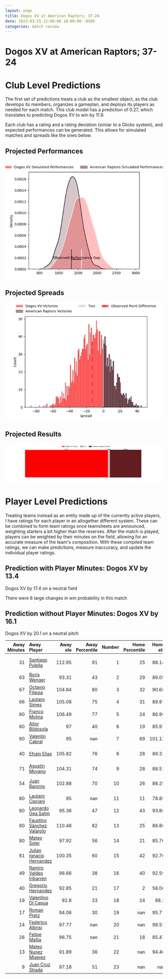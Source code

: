 ```yaml
---  
layout: page  
title: Dogos XV at American Raptors; 37-24  
date: 2023-03-25 22:00:00 18:00:00 -0500  
categories: match review  
---
```

# Dogos XV at American Raptors; 37-24

# Club Level Predictions


The first set of predictions treats a club as the smallest object, as the club develops its members, organizes a gameplan, and deploys its players as needed for each match. This club model has a prediction of 0.27, which translates to predicting Dogos XV to win by 11.9.

Each club has a rating and a rating deviation (simiar to a Glicko system), and expected performances can be generated. This allows for simulated matches and spreads like the ones below.
## Projected Performances


![Projected Performances](plots/performances_2023-03-25-AmericanRaptors-DogosXV.png)
## Projected Spreads


![Projected Spreads](plots/spreads_2023-03-25-AmericanRaptors-DogosXV.png)
## Projected Results


![Projected Results](plots/resultbar_2023-03-25-AmericanRaptors-DogosXV.png)
# Player Level Predictions


Treating teams instead as an entity made up of the currently active players, I have ratings for each player in an altogether different system. These can be combined to form team ratings once teamsheets are announced, weighting starters a bit higher than the reserves. After the match is played, players can be weighted by their minutes on the field, allowing for an accurate measure of the team's composition. With these compiled team ratings, we can make predictions, measure inaccuracy, and update the individual player ratings.
## Prediction with Player Minutes: Dogos XV by 13.4


Dogos XV by 17.4 on a neutral field

There were 6 large changes in win probability in this match
## Prediction without Player Minutes: Dogos XV by 16.1


Dogos XV by 20.1 on a neutral pitch



|   Away Minutes | Away Player                                                                      |   Away elo |   Away Percentile |   Number |   Home Percentile |   Home elo | Home Player                                                                    |   Home Minutes |
|---------------:|:---------------------------------------------------------------------------------|-----------:|------------------:|---------:|------------------:|-----------:|:-------------------------------------------------------------------------------|---------------:|
|             31 | [Santiago Pulella](..//playerfiles//SantiagoPulella_cleaned.md)                  |     112.95 |                91 |        1 |                25 |      88.14 | [Payton Telea-Ilalio](..//playerfiles//PaytonTelea-Ilalio_cleaned.md)          |             66 |
|             63 | [Boris Wenger](..//playerfiles//BorisWenger_cleaned.md)                          |      93.31 |                43 |        2 |                29 |      89.05 | [Diego Fortuny](..//playerfiles//DiegoFortuny_cleaned.md)                      |             70 |
|             67 | [Octavio Filippa](..//playerfiles//OctavioFilippa_cleaned.md)                    |     104.84 |                80 |        3 |                32 |      90.68 | [Juan Echeverria](..//playerfiles//JuanEcheverria_cleaned.md)                  |             76 |
|             66 | [Lautaro Simes](..//playerfiles//LautaroSimes_cleaned.md)                        |     105.08 |                75 |        4 |                31 |      89.97 | [Mikey Grandy](..//playerfiles//MikeyGrandy_cleaned.md)                        |             80 |
|             80 | [Franco Molina](..//playerfiles//FrancoMolina_cleaned.md)                        |     106.49 |                77 |        5 |                24 |      86.99 | [Diego Magno](..//playerfiles//DiegoMagno_cleaned.md)                          |             80 |
|             80 | [Aitor Bildosola](..//playerfiles//AitorBildosola_cleaned.md)                    |      97    |                40 |        6 |                19 |      85.97 | [Ronan Murphy](..//playerfiles//RonanMurphy_cleaned.md)                        |             80 |
|             80 | [Valentin Cabral](..//playerfiles//ValentinCabral_cleaned.md)                    |      95    |               nan |        7 |                69 |     101.13 | [Tommy Clark](..//playerfiles//TommyClark_cleaned.md)                          |             71 |
|             40 | [Efrain Elias](..//playerfiles//EfrainElias_cleaned.md)                          |     105.82 |                76 |        8 |                28 |      89.31 | [Siaki Lolohea Vikilani](..//playerfiles//SiakiLoloheaVikilani_cleaned.md)     |             60 |
|             71 | [Agustin Moyano](..//playerfiles//AgustinMoyano_cleaned.md)                      |     104.31 |                74 |        9 |                28 |      88.57 | [Martin Landajo](..//playerfiles//MartinLandajo_cleaned.md)                    |             80 |
|             54 | [Juan Baronio](..//playerfiles//JuanBaronio_cleaned.md)                          |     102.88 |                70 |       10 |                26 |      88.25 | [Lucas Gonzalez Amorosino](..//playerfiles//LucasGonzalezAmorosino_cleaned.md) |             71 |
|             80 | [Lautaro Cipriani](..//playerfiles//LautaroCipriani_cleaned.md)                  |      95    |               nan |       11 |                11 |      78.85 | [Seimou Smith](..//playerfiles//SeimouSmith_cleaned.md)                        |             80 |
|             80 | [Leonardo Gea Salim](..//playerfiles//LeonardoGeaSalim_cleaned.md)               |      95.36 |                47 |       12 |                43 |      93.88 | [Aki Pulu](..//playerfiles//AkiPulu_cleaned.md)                                |             48 |
|             80 | [Faustino Sánchez Valarolo](..//playerfiles//FaustinoSánchezValarolo_cleaned.md) |     110.48 |                82 |       13 |                25 |      86.86 | [Watson Filikitonga](..//playerfiles//WatsonFilikitonga_cleaned.md)            |             80 |
|             80 | [Mateo Soler](..//playerfiles//MateoSoler_cleaned.md)                            |      97.92 |                56 |       14 |                21 |      85.76 | [Ryan James](..//playerfiles//RyanJames_cleaned.md)                            |             80 |
|             61 | [Julian Ignacio Hernandez](..//playerfiles//JulianIgnacioHernandez_cleaned.md)   |     100.35 |                60 |       15 |                42 |      92.76 | [Line Latu](..//playerfiles//LineLatu_cleaned.md)                              |             80 |
|             49 | [Ramiro Valdes Iribarren](..//playerfiles//RamiroValdesIribarren_cleaned.md)     |      96.66 |                38 |       16 |                40 |      92.59 | [Cash Maluia](..//playerfiles//CashMaluia_cleaned.md)                          |             32 |
|             40 | [Gregorio Hernandez](..//playerfiles//GregorioHernandez_cleaned.md)              |      92.85 |                21 |       17 |                 2 |      58.06 | [Will Crawford](..//playerfiles//WillCrawford_cleaned.md)                      |             20 |
|             19 | [Valentino DI Capua](..//playerfiles//ValentinoDICapua_cleaned.md)               |      92.8  |                33 |       18 |                24 |      88.2  | [Ma'ake Muti](..//playerfiles//Ma'akeMuti_cleaned.md)                          |             14 |
|             17 | [Roman Pretz](..//playerfiles//RomanPretz_cleaned.md)                            |      94.06 |                30 |       19 |               nan |      95.77 | [Chris Schade](..//playerfiles//ChrisSchade_cleaned.md)                        |             10 |
|             14 | [Federico Albrisi](..//playerfiles//FedericoAlbrisi_cleaned.md)                  |      97.77 |               nan |       20 |               nan |      98.53 | [Patrick Madden](..//playerfiles//PatrickMadden_cleaned.md)                    |              9 |
|             26 | [Felipe Mallia](..//playerfiles//FelipeMallia_cleaned.md)                        |      96.75 |               nan |       21 |                18 |      85.47 | [Shawn Clark](..//playerfiles//ShawnClark_cleaned.md)                          |              9 |
|             13 | [Mateo Nunez Miserez](..//playerfiles//MateoNunezMiserez_cleaned.md)             |      91.89 |                36 |       22 |               nan |      94.46 | [Adagio Lopeti](..//playerfiles//AdagioLopeti_cleaned.md)                      |              4 |
|              9 | [Juan Cruz Strada](..//playerfiles//JuanCruzStrada_cleaned.md)                   |      97.18 |                51 |       23 |               nan |     nan    | nan                                                                            |            nan |

